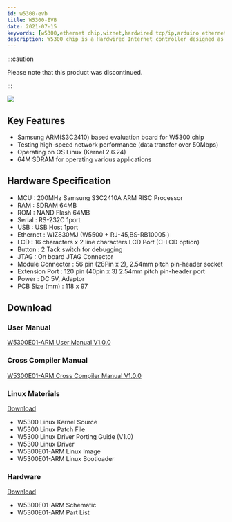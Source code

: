 ```yaml
---
id: w5300-evb
title: W5300-EVB
date: 2021-07-15
keywords: [w5300,ethernet chip,wiznet,hardwired tcp/ip,arduino ethernet,pico ethernet]
description: W5300 chip is a Hardwired Internet controller designed as a full hardwired TCP/IP stack with WIZnet technology
---
```


:::caution

Please note that this product was discontinued.

:::

![](/img/products/w5300/W5300E01-ARM1.jpg)

## Key Features

- Samsung ARM(S3C2410) based evaluation board for W5300 chip
- Testing high-speed network performance (data transfer over 50Mbps)
- Operating on OS Linux (Kernel 2.6.24)
- 64M SDRAM for operating various applications

## Hardware Specification

- MCU : 200MHz Samsung S3C2410A ARM RISC Processor
- RAM : SDRAM 64MB
- ROM : NAND Flash 64MB
- Serial : RS-232C 1port
- USB : USB Host 1port
- Ethernet : WIZ830MJ (W5500 + RJ-45,BS-RB10005 )
- LCD : 16 characters x 2 line characters LCD Port  (C-LCD option)
- Button : 2 Tack switch for debugging
- JTAG : On board JTAG Connector
- Module Connector : 56 pin (28Pin x 2), 2.54mm pitch pin-header socket
- Extension Port : 120 pin (40pin x 3) 2.54mm pitch pin-header port
- Power : DC 5V, Adaptor
- PCB Size (mm) : 118 x 97

## Download

### User Manual

<a href="/img/products/w5300/W5300E01-ARM_Manual_V1.0_eng.pdf" target="_blank">W5300E01-ARM User Manual V1.0.0</a>

### Cross Compiler Manual

<a href="/img/products/w5300/W5300E01-ARM_Cross_Compiler_Manual_V1.0_eng.pdf" target="_blank">W5300E01-ARM Cross Compiler Manual V1.0.0</a>

### Linux Materials

<a href="/img/products/w5300/w5300e01-arm_linux.zip" target="_blank">Download</a>

* W5300 Linux Kernel Source
* W5300 Linux Patch File
* W5300 Linux Driver Porting Guide (V1.0)
* W5300 Linux Driver
* W5300E01-ARM Linux Image
* W5300E01-ARM Linux Bootloader

### Hardware

<a href="/img/products/w5300/W5300E01_ARM_HW.zip" target="_blank">Download</a>

* W5300E01-ARM Schematic
* W5300E01-ARM Part List